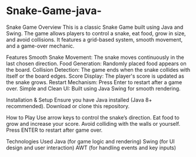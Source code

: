 # Snake-Game-java-
Snake Game
Overview
This is a classic Snake Game built using Java and Swing. The game allows players to control a snake, eat food, grow in size, and avoid collisions. It features a grid-based system, smooth movement, and a game-over mechanic.

Features
Smooth Snake Movement: The snake moves continuously in the last chosen direction.
Food Generation: Randomly placed food appears on the board.
Collision Detection: The game ends when the snake collides with itself or the board edges.
Score Display: The player's score is updated as the snake grows.
Restart Mechanism: Press Enter to restart after a game over.
Simple and Clean UI: Built using Java Swing for smooth rendering.

Installation & Setup
Ensure you have Java installed (Java 8+ recommended).
Download or clone this repository.

How to Play
Use arrow keys to control the snake’s direction.
Eat food to grow and increase your score.
Avoid colliding with the walls or yourself.
Press ENTER to restart after game over.

Technologies Used
Java (for game logic and rendering)
Swing (for UI design and user interaction)
AWT (for handling events and key inputs)
